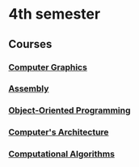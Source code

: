 # 4th semester

## Courses

### [Computer Graphics](https://github.com/alena-zayts/BMSTU_4sem_computer_graphics)

### [Assembly](https://github.com/alena-zayts/BMSTU_4sem_assembly)

### [Object-Oriented Programming](https://github.com/alena-zayts/BMSTU_4sem_object_oriented_programming)

### [Computer's Architecture](https://github.com/alena-zayts/BMSTU_4sem_computers_architecture)

### [Computational Algorithms](https://github.com/alena-zayts/BMSTU_4sem_computational_alogorithms)
